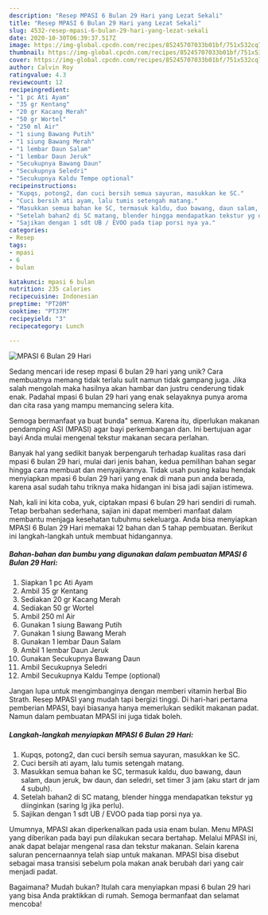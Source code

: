 ```yaml
---
description: "Resep MPASI 6 Bulan 29 Hari yang Lezat Sekali"
title: "Resep MPASI 6 Bulan 29 Hari yang Lezat Sekali"
slug: 4532-resep-mpasi-6-bulan-29-hari-yang-lezat-sekali
date: 2020-10-30T06:39:37.517Z
image: https://img-global.cpcdn.com/recipes/85245707033b01bf/751x532cq70/mpasi-6-bulan-29-hari-foto-resep-utama.jpg
thumbnail: https://img-global.cpcdn.com/recipes/85245707033b01bf/751x532cq70/mpasi-6-bulan-29-hari-foto-resep-utama.jpg
cover: https://img-global.cpcdn.com/recipes/85245707033b01bf/751x532cq70/mpasi-6-bulan-29-hari-foto-resep-utama.jpg
author: Calvin Roy
ratingvalue: 4.3
reviewcount: 12
recipeingredient:
- "1 pc Ati Ayam"
- "35 gr Kentang"
- "20 gr Kacang Merah"
- "50 gr Wortel"
- "250 ml Air"
- "1 siung Bawang Putih"
- "1 siung Bawang Merah"
- "1 lembar Daun Salam"
- "1 lembar Daun Jeruk"
- "Secukupnya Bawang Daun"
- "Secukupnya Seledri"
- "Secukupnya Kaldu Tempe optional"
recipeinstructions:
- "Kupqs, potong2, dan cuci bersih semua sayuran, masukkan ke SC."
- "Cuci bersih ati ayam, lalu tumis setengah matang."
- "Masukkan semua bahan ke SC, termasuk kaldu, duo bawang, daun salam, daun jeruk, bw daun, dan seledri, set timer 3 jam (aku start dr jam 4 subuh)."
- "Setelah bahan2 di SC matang, blender hingga mendapatkan tekstur yg diinginkan (saring lg jika perlu)."
- "Sajikan dengan 1 sdt UB / EVOO pada tiap porsi nya ya."
categories:
- Resep
tags:
- mpasi
- 6
- bulan

katakunci: mpasi 6 bulan 
nutrition: 235 calories
recipecuisine: Indonesian
preptime: "PT20M"
cooktime: "PT37M"
recipeyield: "3"
recipecategory: Lunch

---
```



![MPASI 6 Bulan 29 Hari](https://img-global.cpcdn.com/recipes/85245707033b01bf/751x532cq70/mpasi-6-bulan-29-hari-foto-resep-utama.jpg)

Sedang mencari ide resep mpasi 6 bulan 29 hari yang unik? Cara membuatnya memang tidak terlalu sulit namun tidak gampang juga. Jika salah mengolah maka hasilnya akan hambar dan justru cenderung tidak enak. Padahal mpasi 6 bulan 29 hari yang enak selayaknya punya aroma dan cita rasa yang mampu memancing selera kita.

Semoga bermanfaat ya buat bunda&#34; semua. Karena itu, diperlukan makanan pendamping ASI (MPASI) agar bayi perkembangan dan. Ini bertujuan agar bayi Anda mulai mengenal tekstur makanan secara perlahan.

Banyak hal yang sedikit banyak berpengaruh terhadap kualitas rasa dari mpasi 6 bulan 29 hari, mulai dari jenis bahan, kedua pemilihan bahan segar hingga cara membuat dan menyajikannya. Tidak usah pusing kalau hendak menyiapkan mpasi 6 bulan 29 hari yang enak di mana pun anda berada, karena asal sudah tahu triknya maka hidangan ini bisa jadi sajian istimewa.


Nah, kali ini kita coba, yuk, ciptakan mpasi 6 bulan 29 hari sendiri di rumah. Tetap berbahan sederhana, sajian ini dapat memberi manfaat dalam membantu menjaga kesehatan tubuhmu sekeluarga. Anda bisa menyiapkan MPASI 6 Bulan 29 Hari memakai 12 bahan dan 5 tahap pembuatan. Berikut ini langkah-langkah untuk membuat hidangannya.

<!--inarticleads1-->

##### Bahan-bahan dan bumbu yang digunakan dalam pembuatan MPASI 6 Bulan 29 Hari:

1. Siapkan 1 pc Ati Ayam
1. Ambil 35 gr Kentang
1. Sediakan 20 gr Kacang Merah
1. Sediakan 50 gr Wortel
1. Ambil 250 ml Air
1. Gunakan 1 siung Bawang Putih
1. Gunakan 1 siung Bawang Merah
1. Gunakan 1 lembar Daun Salam
1. Ambil 1 lembar Daun Jeruk
1. Gunakan Secukupnya Bawang Daun
1. Ambil Secukupnya Seledri
1. Ambil Secukupnya Kaldu Tempe (optional)


Jangan lupa untuk mengimbanginya dengan memberi vitamin herbal Bio Strath. Resep MPASI yang mudah tapi bergizi tinggi. Di hari-hari pertama pemberian MPASI, bayi biasanya hanya memerlukan sedikit makanan padat. Namun dalam pembuatan MPASI ini juga tidak boleh. 

<!--inarticleads2-->

##### Langkah-langkah menyiapkan MPASI 6 Bulan 29 Hari:

1. Kupqs, potong2, dan cuci bersih semua sayuran, masukkan ke SC.
1. Cuci bersih ati ayam, lalu tumis setengah matang.
1. Masukkan semua bahan ke SC, termasuk kaldu, duo bawang, daun salam, daun jeruk, bw daun, dan seledri, set timer 3 jam (aku start dr jam 4 subuh).
1. Setelah bahan2 di SC matang, blender hingga mendapatkan tekstur yg diinginkan (saring lg jika perlu).
1. Sajikan dengan 1 sdt UB / EVOO pada tiap porsi nya ya.


Umumnya, MPASI akan diperkenalkan pada usia enam bulan. Menu MPASI yang diberikan pada bayi pun dilakukan secara bertahap. Melalui MPASI ini, anak dapat belajar mengenal rasa dan tekstur makanan. Selain karena saluran pencernaannya telah siap untuk makanan. MPASI bisa disebut sebagai masa transisi sebelum pola makan anak berubah dari yang cair menjadi padat. 

Bagaimana? Mudah bukan? Itulah cara menyiapkan mpasi 6 bulan 29 hari yang bisa Anda praktikkan di rumah. Semoga bermanfaat dan selamat mencoba!
